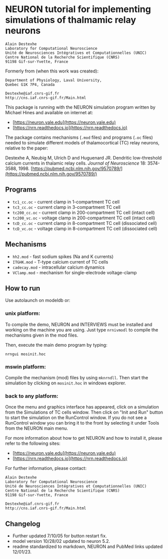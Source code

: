# NEURON tutorial for implementing simulations of thalmamic relay neurons
```
Alain Destexhe
Laboratory for Computational Neuroscience
Unité de Neurosciences Intégratives et Computationnelles (UNIC)
Centre National de la Recherche Scientifique (CNRS)
91198 Gif-sur-Yvette, France 
```

Formerly from (when this work was created):
```
Department of Physiology, Laval University,
Quebec G1K 7P4, Canada

Destexhe@iaf.cnrs-gif.fr
http://cns.iaf.cnrs-gif.fr/Main.html
```

This package is running with the NEURON simulation program written by Michael
Hines and available on internet at:
- [https://neuron.yale.edu](https://neuron.yale.edu)
- [https://nrn.readthedocs.io](https://nrn.readthedocs.io)

The package contains mechanisms (`.mod` files) and programs (`.oc` files) needed
to simulate different models of thalamocortical (TC) relay neurons, relative
to the paper:

Destexhe A, Neubig M, Ulrich D and Huguenard JR. Dendritic low-threshold calcium currents in thalamic relay cells. *Journal of Neuroscience* 18: 3574-3588, 1998. [https://pubmed.ncbi.nlm.nih.gov/9570789/](https://pubmed.ncbi.nlm.nih.gov/9570789/)

  
## Programs

- `tc1_cc.oc` - current clamp in 1-compartment TC cell
- `tc3_cc.oc` - current clamp in 3-compartment TC cell
- `tc200_cc.oc` - current clamp in 200-compartment TC cell (intact cell)
- `tc200_vc.oc` - voltage clamp in 200-compartment TC cell (intact cell)
- `tcD_cc.oc` - current clamp in 8-compartment TC cell (dissociated cell)
- `tcD_vc.oc` - voltage clamp in 8-compartment TC cell (dissociated cell)


## Mechanisms
- `hh2.mod` - fast sodium spikes (Na and K currents)
- `ITGHK.mod`	- T-type calcium current of TC cells
- `cadecay.mod` - intracellular calcium dynamics
- `VClamp.mod` - mechanism for single-electrode voltage-clamp


## How to run

Use autolaunch on modeldb or:

### unix platform:

To compile the demo, NEURON and INTERVIEWS must be installed and working on
the machine you are using.  Just type `nrnivmodl` to compile the mechanisms
given in the mod files.

Then, execute the main demo program by typing:

```
nrngui mosinit.hoc
```
### mswin platform:

Compile the mechanism (mod) files by using `mknrndll`.  Then start the simulation
by clicking on `mosinit.hoc` in windows explorer.

### back to any platform:

Once the menu and graphics interface has appeared, click on a simulation from
the Simulations of TC cells window.  Then click on "Init and Run"
button to start the simulation on the RunControl window.  If you do not see a RunControl
window you can bring it to the front by selecting it under Tools from the NEURON main menu.

For more information about how to get NEURON and how to install it, please
refer to the following sites:
- [https://neuron.yale.edu](https://neuron.yale.edu)
- [https://nrn.readthedocs.io](https://nrn.readthedocs.io)


For further information, please contact:

```
Alain Destexhe
Laboratory for Computational Neuroscience
Unité de Neurosciences Intégratives et Computationnelles (UNIC)
Centre National de la Recherche Scientifique (CNRS)
91198 Gif-sur-Yvette, France 

Destexhe@iaf.cnrs-gif.fr
http://cns.iaf.cnrs-gif.fr/Main.html
```

## Changelog

- Further updated 7/10/05 for button restart fix.
- model version 10/28/02 updated to neuron 5.2.
- readme standardized to markdown, NEURON and PubMed links updated 12/01/23.
